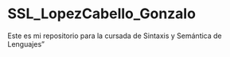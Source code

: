 # SSL_LopezCabello_Gonzalo
Este es mi repositorio para la cursada de Sintaxis y Semántica de Lenguajes”
